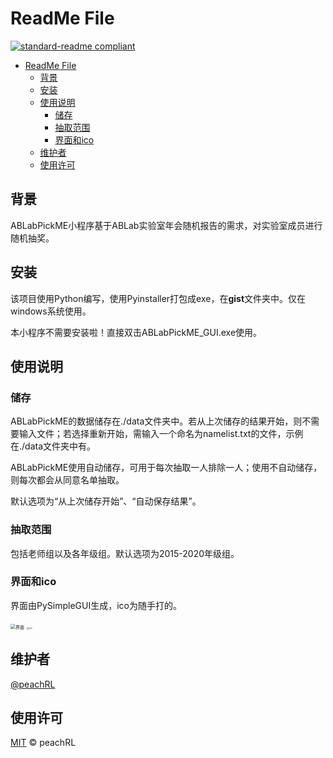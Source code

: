# ReadMe File

[![standard-readme compliant](https://img.shields.io/badge/ABLabPickME-v2021.01.16-brightgreen.svg?style=flat-square)](https://github.com/peachRL/ABLabPickME)

- [ReadMe File](#readme-file)
  - [背景](#背景)
  - [安装](#安装)
  - [使用说明](#使用说明)
    - [储存](#储存)
    - [抽取范围](#抽取范围)
    - [界面和ico](#界面和ico)
  - [维护者](#维护者)
  - [使用许可](#使用许可)

## 背景

ABLabPickME小程序基于ABLab实验室年会随机报告的需求，对实验室成员进行随机抽奖。

## 安装

该项目使用Python编写，使用Pyinstaller打包成exe，在**gist**文件夹中。仅在windows系统使用。

本小程序不需要安装啦！直接双击ABLabPickME_GUI.exe使用。

## 使用说明

### 储存

ABLabPickME的数据储存在./data文件夹中。若从上次储存的结果开始，则不需要输入文件；若选择重新开始，需输入一个命名为namelist.txt的文件，示例在./data文件夹中有。

ABLabPickME使用自动储存，可用于每次抽取一人排除一人；使用不自动储存，则每次都会从同意名单抽取。

默认选项为“从上次储存开始”、“自动保存结果”。

### 抽取范围

包括老师组以及各年级组。默认选项为2015-2020年级组。

### 界面和ico

界面由PySimpleGUI生成，ico为随手打的。

<img src="https://img.imgdb.cn/item/6002e98b3ffa7d37b303e1e6.png" alt="界面" style="zoom:50%;" />

<img src="https://img.imgdb.cn/item/6002e9bf3ffa7d37b303fafb.png" alt="ico" style="zoom:25%;" />

## 维护者

[@peachRL](https://github.com/peachrl)


## 使用许可

[MIT](LICENSE) © peachRL

